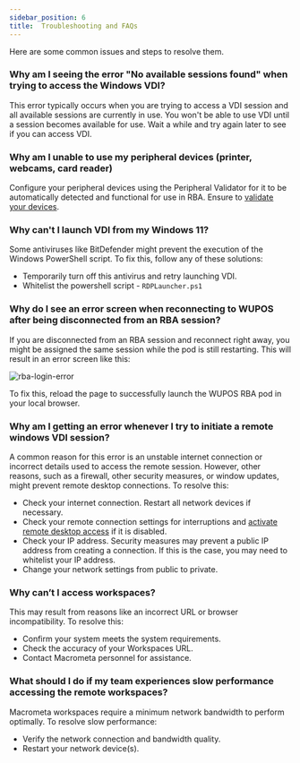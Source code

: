 ```yaml
---
sidebar_position: 6
title:  Troubleshooting and FAQs
---
```

Here are some common issues and steps to resolve them.


### Why am I seeing the error "No available sessions found" when trying to access the Windows VDI?

This error typically occurs when you are trying to access a VDI session  and all available sessions are currently in use. You won't be able to use VDI until a session becomes available for use. Wait a while and try again later to see if  you can access VDI. 

### Why am I unable to use my peripheral devices (printer, webcams, card reader)
Configure your peripheral devices using the Peripheral Validator for it to be automatically detected and functional for use in RBA. Ensure to [validate your devices](./rba/validating-peripherals.md).

### Why can't I launch VDI from my Windows 11?

Some antiviruses like BitDefender might prevent the execution of the Windows PowerShell script. To fix this, follow any of these solutions:

- Temporarily turn off this antivirus and retry launching VDI.
- Whitelist the powershell script - `RDPLauncher.ps1`

### Why do I see an error screen when reconnecting to WUPOS after being disconnected from an RBA session?

If you are disconnected from an RBA session and reconnect right away, you might be assigned the same session while the pod is still restarting. This will result in an error screen like this:

![rba-login-error](/img/runbook-images/rba-login-error.png)


To fix this, reload the page to successfully launch the WUPOS RBA pod in your local browser.


### Why am I getting an error whenever I try to initiate a remote windows VDI session?

A common reason for this error is an unstable internet connection or incorrect details used to access the remote session. However, other reasons, such as a firewall, other security measures, or window updates, might prevent remote desktop connections. To resolve this:

- Check your internet connection. Restart all network devices if necessary.
- Check your remote connection settings for interruptions and [activate remote desktop access](https://learn.microsoft.com/en-us/windows-server/remote/remote-desktop-services/clients/remote-desktop-allow-access) if it is disabled. 
- Check your IP address. Security measures may prevent a public IP address from creating a connection. If this is the case, you may need to whitelist your IP address.
- Change your network settings from public to private.

### Why can’t I access workspaces?
This may result from reasons like an incorrect URL or browser incompatibility. To resolve this:

- Confirm your system meets the system requirements.
- Check the accuracy of your Workspaces URL.
- Contact Macrometa personnel for assistance.

### What should I do if my team experiences slow performance accessing the remote workspaces?
Macrometa workspaces require a minimum network bandwidth to perform optimally. To resolve slow performance:

- Verify the network connection and bandwidth quality.
- Restart your network device(s).
